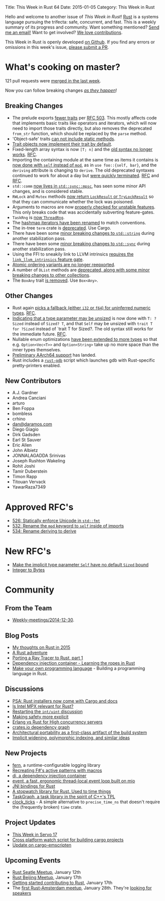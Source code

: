 Title: This Week in Rust 64
Date: 2015-01-05
Category: This Week in Rust

Hello and welcome to another issue of *This Week in Rust*!
[Rust](http://rust-lang.org) is a systems language pursuing the trifecta:
safe, concurrent, and fast. This is a weekly summary of its progress and
community. Want something mentioned? [Send me an
email!](mailto:corey@octayn.net?subject=This%20Week%20in%20Rust%20Suggestion)
Want to get involved? [We love
contributions](https://github.com/mozilla/rust/wiki/Note-guide-for-new-contributors).

This Week in Rust is openly developed [on Github](https://github.com/cmr/this-week-in-rust).
If you find any errors or omissions in this week's issue, [please submit a PR](https://github.com/cmr/this-week-in-rust/pulls).

# What's cooking on master?

121 pull requests were [merged in the last week][1].

[1]: https://github.com/rust-lang/rust/pulls?q=is%3Apr+is%3Amerged+updated%3A2014-12-29..2015-01-04

Now you can follow breaking changes *[as they happen][BitRust]*!

[BitRust]: http://bitrust.octarineparrot.com/

## Breaking Changes

* The prelude exports [fewer traits][prelude] per [RFC
  503][prelude-rfc]. This mostly affects code that implements basic
  traits like operators and iterators, which will now need to import
  those traits directly, but also removes the deprecated `from_str`
  function, which should be replaced by the `parse` method.
* 'Object-safe' traits [can not include static methods][objsafe].
* [Trait objects now implement their trait by
  default][trait-for-trait].
* Fixed-length array syntax is now `[T; n]` and the [old syntax no
  longer works][array]. [RFC][array-rfc].
* Importing the containing module at the same time as items it
  contains is [now done with `self` instead of `mod`][self], as in
  `use foo::{self, bar}`, and the `deriving` attribute is changing to
  `derive`. The old deprecated syntaxes continued to work for about a
  day but [were quickly terminated][oldsyntax]. [RFC][self-rfc] and
  [RFC][deriving-rfc].
* `std::comm` [now lives in `std::sync::mpsc`][comm], has seen
  some minor API changes, and is considered stable.
* `RWLock` and `Mutex` methods [now return `LockResult` or
  `TryLockResult`][lock] so that they can communicate whether the lock
  was poisoned.
* Arguments to macros are now [properly checked for unstable
  features][macrogate]. This only breaks code that was accidentally
  subverting feature-gates.
* `TaskRng` is [now `ThreadRng`][rng].
* The [hashmap iterators have been renamed][hashmapiter] to match
  conventions.
* The in-tree `term` crate is [deprecated][term]. Use Cargo.
* There have been some [minor breaking changes to `std::string`][str]
  during another stabilization pass.
* There have been some [minor breaking changes to `std::sync`][sync]
  during another stabilization pass.
* Using the FFI to sneakily link to LLVM intrinsics [requires the
  `link_llvm_intrinsics` feature gate][intrinsics].
* [Atomic ordering variants are no longer reepxorted][atomic].
* A number of `DList` methods are [deprecated, along with some minor
  breaking changes to other collections][coll].
* The `BoxAny` trait [is removed][boxany]. Use `Box<Any>`.

[lock]: https://github.com/rust-lang/rust/pull/19661
[prelude]: https://github.com/rust-lang/rust/pull/20157
[prelude-rfc]: https://github.com/rust-lang/rfcs/blob/master/text/0503-prelude-stabilization.md
[macrogate]: https://github.com/rust-lang/rust/pull/20190
[rng]: https://github.com/rust-lang/rust/pull/20264
[hashmapiter]: https://github.com/rust-lang/rust/pull/20215
[comm]: https://github.com/rust-lang/rust/pull/20273
[term]: https://github.com/rust-lang/rust/pull/20276
[str]: https://github.com/rust-lang/rust/pull/20306
[sync]: https://github.com/rust-lang/rust/pull/20315
[objsafe]: https://github.com/rust-lang/rust/pull/20325
[intrinsics]: https://github.com/rust-lang/rust/pull/20334
[trait-for-trait]: https://github.com/rust-lang/rust/pull/20341
[atomic]: https://github.com/rust-lang/rust/pull/20348
[coll]: https://github.com/rust-lang/rust/pull/20356
[array]: https://github.com/rust-lang/rust/pull/20387
[array-rfc]: https://github.com/rust-lang/rfcs/blob/master/text/0520-new-array-repeat-syntax.md
[boxany]: https://github.com/rust-lang/rust/pull/20420
[self]: https://github.com/rust-lang/rust/pull/20365
[self-rfc]: https://github.com/rust-lang/rfcs/blob/master/text/0532-self-in-use.md
[deriving-rfc]: https://github.com/rust-lang/rfcs/blob/master/text/0534-deriving2derive.md
[oldsyntax]: https://github.com/rust-lang/rust/pull/20504

## Other Changes

* Rust again [picks a fallback (either `i32` or `f64`) for
  uninferred numeric types][fb]. [RFC][fb-rfc].
* [Indicating that a type parameter may be unsized][sized] is now done
  with `T: ?Sized` instead of `Sized? T`, and that `Self` may be
  unsized with `trait T for ?Sized` instead of `trait T for
  Sized?. The old syntax still works for the immediate
  future. [RFC][sized-rfc].
* Nullable enum optimizations [have been extended to more types][null]
  so that e.g. `Option<Vec<T>>` and `Option<String>` take up no more
  space than the inner types themselves.
* [Preliminary AArch64 support][arm64] has landed.
* Rust includes a [`rust-gdb`][gdb] script which launches gdb with Rust-specific
  pretty-printers enabled.

[fb]: https://github.com/rust-lang/rust/pull/20189
[fb-rfc]: https://github.com/rust-lang/rfcs/blob/master/text/0212-restore-int-fallback.md
[null]: https://github.com/rust-lang/rust/pull/19765
[arm64]: https://github.com/rust-lang/rust/pull/19790
[gdb]: https://github.com/rust-lang/rust/pull/19954
[sized]: https://github.com/rust-lang/rust/issues/19607
[sized-rfc]: https://github.com/rust-lang/rfcs/blob/master/text/0490-dst-syntax.md

## New Contributors

* A.J. Gardner
* Andrea Canciani
* arturo
* Ben Foppa
* bombless
* crhino
* dan@daramos.com
* Diego Giagio
* Dirk Gadsden
* Earl St Sauver
* Eric Allen
* John Albietz
* JONNALAGADDA Srinivas
* Joseph Rushton Wakeling
* Rohit Joshi
* Tamir Duberstein
* Timon Rapp
* Titouan Vervack
* YawarRaza7349

# Approved RFC's

- [526: Statically enforce Unicode in `std::fmt`](https://github.com/rust-lang/rfcs/blob/master/text/0526-fmt-text-writer.md)
- [532: Rename the `mod` keyword to `self` inside of imports](https://github.com/rust-lang/rfcs/blob/master/text/0532-self-in-use.md)
- [534: Rename deriving to derive](https://github.com/rust-lang/rfcs/blob/master/text/0534-deriving2derive.md)

# New RFC's

- [Make the implicit type parameter `Self` have no default `Sized` bound](https://github.com/rust-lang/rfcs/pull/546)
- [Integer to Bytes](https://github.com/rust-lang/rfcs/pull/548)

# Community

## From the Team

* [Weekly-meetings/2014-12-30][mtg].

[mtg]: https://github.com/rust-lang/meeting-minutes/blob/master/weekly-meetings/2014-12-30.md

## Blog Posts

- [My thoughts on Rust in 2015](http://featherweightmusings.blogspot.co.nz/2014/12/my-thoughts-on-rust-in-2015.html)
- [A Rust adventure](http://ck.kennt-wayne.de/2014/dec/a-rust-adventure)
- [Porting a Ray Tracer to Rust, part 1](http://www.willusher.io/2014/12/30/porting-a-ray-tracer-to-rust-part-1/)
- [Dependency injection container - Learning the ropes in Rust](http://nercury.github.io/rust/di/2015/01/02/dependency-injection-learning-rust.html)
- [Make your own programming language](http://blog.ppelgren.se/2015-01-03/DIY-Make-Your-Own-Programming-language/) - Building a programming language in Rust.

## Discussions

- [PSA: Rust installers now come with Cargo and docs](https://www.reddit.com/r/rust/comments/2r92yw/psa_rust_installers_now_come_with_cargo_and_docs/)
- [Is Intel MPX relevant for Rust?](http://www.reddit.com/r/rust/comments/2qlbx1/is_intel_mpx_relevant_for_rust/)
- [Restarting the `int/uint` discussion](http://internals.rust-lang.org/t/restarting-the-int-uint-discussion/1131)
- [Making safety more explicit](http://www.reddit.com/r/rust/comments/2qr5yf/making_safety_more_explicit/)
- [Erlang vs Rust for High concurrency servers](http://www.reddit.com/r/rust/comments/2qzyfb/erlang_vs_rust_for_high_concurrency_servers/)
- [crates.io dependency graph](https://www.reddit.com/r/rust/comments/2rawmg/cratesio_crate_graph/)
- [Architectural portability as a first-class artifact of the build system](http://internals.rust-lang.org/t/architectural-portability-as-a-first-class-artifact-of-the-build-and-dependency-systems/1187)
- [Implicit widening, polymorphic indexing, and similar ideas](http://internals.rust-lang.org/t/implicit-widening-polymorphic-indexing-and-similar-ideas/1141)

## New Projects

- [fern](https://github.com/daboross/fern-rs), a runtime-configurable logging library
- [Recreating F#'s active patterns with macros](http://www.reddit.com/r/rust/comments/2qqlfa/recreating_fs_active_patterns_in_rust_with_macros/)
- [di, a dependency injection container](https://github.com/Nercury/di-rs)
- [event, a fast, ergonomic thread-local event loop built on mio](https://github.com/reem/rust-event)
- [JNI bindings for Rust](https://github.com/larroy/RustJni)
- [A stopwatch library for Rust. Used to time things](https://github.com/ellisonch/rust-stopwatch)
- [TaskGraph, a task library in the spirit of C++'s TPL](https://github.com/tobbebex/TaskGraph)
- [clock_ticks](https://crates.io/crates/clock_ticks) - A simple
  alternative to `precise_time_ns` that doesn't require the
  (frequently broken) `time` crate.


## Project Updates

- [This Week in Servo 17](http://blog.servo.org/2014/12/31/twis-17/)
- [Cross platform watch script for building cargo projects](https://gist.github.com/bvssvni/ac6c92167d260b73aa6e)
- [Update on cargo-emscripten](https://www.reddit.com/r/rust/comments/2raoad/emscripten_experiments_update_early_prototype_for/)

## Upcoming Events

- [Rust Seatle Meetup](https://www.eventbrite.com/e/mozilla-rust-seattle-meetup-tickets-12222326307?aff=erelexporg),
January 12th
- [Rust Beijing Meetup](https://www.eventbrite.com/e/rust-meet-up-in-beijing-tickets-14905925023),
January 17th
- [Getting started contributing to Rust](http://www.meetup.com/Rust-Bay-Area/events/203782472/),
January 17th
- The [first Rust-Amsterdam meetup](http://www.meetup.com/Rust-Amsterdam/events/218908906/#event-comments-section),
January 28th. They're [looking for speakers](http://www.reddit.com/r/rust/comments/2qxhp1/first_rustamsterdam_meetup_28th_of_january/)
